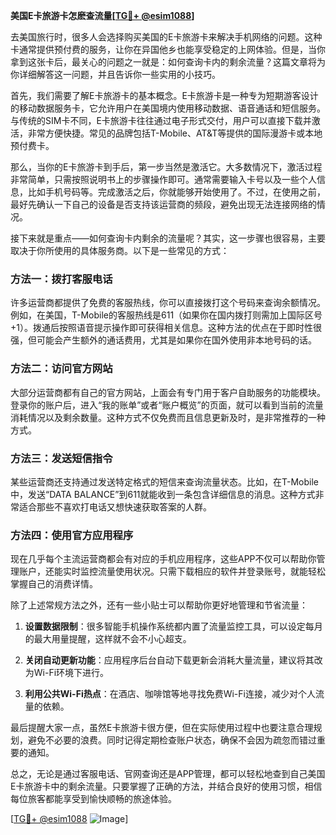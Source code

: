 **美国E卡旅游卡怎麽查流量[[TG💪+ @esim1088](https://t.me/s/esim1088)]**

去美国旅行时，很多人会选择购买美国的E卡旅游卡来解决手机网络的问题。这种卡通常提供预付费的服务，让你在异国他乡也能享受稳定的上网体验。但是，当你拿到这张卡后，最关心的问题之一就是：如何查询卡内的剩余流量？这篇文章将为你详细解答这一问题，并且告诉你一些实用的小技巧。

首先，我们需要了解E卡旅游卡的基本概念。E卡旅游卡是一种专为短期游客设计的移动数据服务卡，它允许用户在美国境内使用移动数据、语音通话和短信服务。与传统的SIM卡不同，E卡旅游卡往往通过电子形式交付，用户可以直接下载并激活，非常方便快捷。常见的品牌包括T-Mobile、AT&T等提供的国际漫游卡或本地预付费卡。

那么，当你的E卡旅游卡到手后，第一步当然是激活它。大多数情况下，激活过程非常简单，只需按照说明书上的步骤操作即可。通常需要输入卡号以及一些个人信息，比如手机号码等。完成激活之后，你就能够开始使用了。不过，在使用之前，最好先确认一下自己的设备是否支持该运营商的频段，避免出现无法连接网络的情况。

接下来就是重点——如何查询卡内剩余的流量呢？其实，这一步骤也很容易，主要取决于你所使用的具体服务商。以下是一些常见的方式：

### 方法一：拨打客服电话
许多运营商都提供了免费的客服热线，你可以直接拨打这个号码来查询余额情况。例如，在美国，T-Mobile的客服热线是611（如果你在国内拨打则需加上国际区号+1）。拨通后按照语音提示操作即可获得相关信息。这种方法的优点在于即时性很强，但可能会产生额外的通话费用，尤其是如果你在国外使用非本地号码的话。

### 方法二：访问官方网站
大部分运营商都有自己的官方网站，上面会有专门用于客户自助服务的功能模块。登录你的账户后，进入“我的账单”或者“账户概览”的页面，就可以看到当前的流量消耗情况以及剩余数量。这种方式不仅免费而且信息更新及时，是非常推荐的一种方式。

### 方法三：发送短信指令
某些运营商还支持通过发送特定格式的短信来查询流量状态。比如，在T-Mobile中，发送“DATA BALANCE”到611就能收到一条包含详细信息的消息。这种方式非常适合那些不喜欢打电话又想快速获取答案的人群。

### 方法四：使用官方应用程序
现在几乎每个主流运营商都会有对应的手机应用程序，这些APP不仅可以帮助你管理账户，还能实时监控流量使用状况。只需下载相应的软件并登录账号，就能轻松掌握自己的消费详情。

除了上述常规方法之外，还有一些小贴士可以帮助你更好地管理和节省流量：

1. **设置数据限制**：很多智能手机操作系统都内置了流量监控工具，可以设定每月的最大用量提醒，这样就不会不小心超支。
   
2. **关闭自动更新功能**：应用程序后台自动下载更新会消耗大量流量，建议将其改为Wi-Fi环境下进行。
   
3. **利用公共Wi-Fi热点**：在酒店、咖啡馆等地寻找免费Wi-Fi连接，减少对个人流量的依赖。

最后提醒大家一点，虽然E卡旅游卡很方便，但在实际使用过程中也要注意合理规划，避免不必要的浪费。同时记得定期检查账户状态，确保不会因为疏忽而错过重要的通知。

总之，无论是通过客服电话、官网查询还是APP管理，都可以轻松地查到自己美国E卡旅游卡中的剩余流量。只要掌握了正确的方法，并结合良好的使用习惯，相信每位旅客都能享受到愉快顺畅的旅途体验。

[[TG💪+ @esim1088](https://t.me/s/esim1088) ![Image](https://i.postimg.cc/4NQfJmqS/Snipaste-2025-05-13-00-14-12.png)]